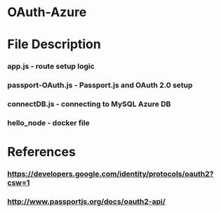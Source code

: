 # OAuth-Azure

# File Description
### app.js - route setup logic
### passport-OAuth.js - Passport.js and OAuth 2.0 setup
### connectDB.js - connecting to MySQL Azure DB 
### hello_node - docker file

# References
### https://developers.google.com/identity/protocols/oauth2?csw=1
### http://www.passportjs.org/docs/oauth2-api/
